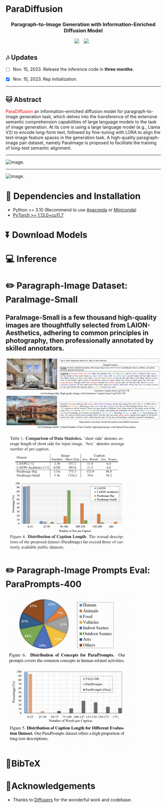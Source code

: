 # ParaDiffusion
### <div align="center"> Paragraph-to-Image Generation with Information-Enriched Diffusion Model <div> 

<div align="center">
  <a href="aaa"><img src="https://img.shields.io/static/v1?label=Project%20Page&message=Github&color=blue&logo=github-pages"></a> &ensp;
  <a href="aa"><img src="https://img.shields.io/static/v1?label=Paper&message=Arxiv&color=red&logo=arxiv"></a> &ensp;
</div>

## :notes: **Updates**

- [ ] Nov. 15, 2023. Release the inference code in **three months**.
- [x] Nov. 15, 2023. Rep initialization.


---

## 🐱 Abstract
<font color="red">ParaDiffusion</font> an information-enriched diffusion model for paragraph-to-image generation task, which delves into the transference of the extensive semantic comprehension capabilities of large language models to the task of image generation. At its core is using a large language model (e.g., Llama V2) to encode long-form text, followed by fine-tuning with LORA to align the text-image feature spaces in the generation task. A high-quality paragraph-image pair dataset, namely ParaImage is proposed to facilitate the training of long-text semantic alignment.

---

![image.](asset/images/WX20231124-120031@2x.png)

---
![image.](asset/images/WX20231124-120233@2x.png)


# 🔧 Dependencies and Installation

- Python >= 3.10 (Recommend to use [Anaconda](https://www.anaconda.com/download/#linux) or [Miniconda](https://docs.conda.io/en/latest/miniconda.html))
- [PyTorch >= 1.13.0+cu11.7](https://pytorch.org/)


# ⏬ Download Models


# 💻 Inference



# ✏️ Paragraph-Image Dataset: ParaImage-Small
ParaImage-Small is a few thousand high-quality images are thoughtfully selected from LAION-Aesthetics, adhering to common principles in photography, then professionally annotated by skilled annotators. 
---
![image.](asset/images/WX20231124-120329@2x.png)

<img src="asset/images/1700797160959.png" width="400"/>  <img src="asset/images/1700797178853.png" width="400"/>



# ✏️ Paragraph-Image Prompts Eval: ParaPrompts-400
<img src="asset/images/1700797464794.jpg" width="400"/>  <img src="asset/images/1700797453021.jpg" width="400"/>



# 📖BibTeX

    
# 🤗Acknowledgements
- Thanks to [Diffusers](https://github.com/huggingface/diffusers) for the wonderful work and codebase.
